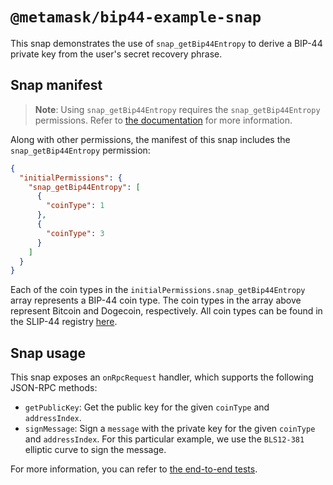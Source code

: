 # `@metamask/bip44-example-snap`

This snap demonstrates the use of `snap_getBip44Entropy` to derive a BIP-44
private key from the user's secret recovery phrase.

## Snap manifest

> **Note**: Using `snap_getBip44Entropy` requires the `snap_getBip44Entropy`
> permissions. Refer to [the documentation](https://docs.metamask.io/snaps/reference/rpc-api/#snap_getbip44entropy)
> for more information.

Along with other permissions, the manifest of this snap includes the
`snap_getBip44Entropy` permission:

```json
{
  "initialPermissions": {
    "snap_getBip44Entropy": [
      {
        "coinType": 1
      },
      {
        "coinType": 3
      }
    ]
  }
}
```

Each of the coin types in the `initialPermissions.snap_getBip44Entropy` array
represents a BIP-44 coin type. The coin types in the array above represent
Bitcoin and Dogecoin, respectively. All coin types can be found in the SLIP-44
registry [here](https://github.com/satoshilabs/slips/blob/master/slip-0044.md).

## Snap usage

This snap exposes an `onRpcRequest` handler, which supports the following
JSON-RPC methods:

- `getPublicKey`: Get the public key for the given `coinType` and
  `addressIndex`.
- `signMessage`: Sign a `message` with the private key for the given `coinType`
  and `addressIndex`. For this particular example, we use the `BLS12-381`
  elliptic curve to sign the message.

For more information, you can refer to
[the end-to-end tests](./src/index.test.ts).
